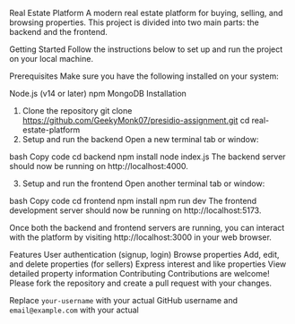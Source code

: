 Real Estate Platform
A modern real estate platform for buying, selling, and browsing properties. This project is divided into two main parts: the backend and the frontend.

Getting Started
Follow the instructions below to set up and run the project on your local machine.

Prerequisites
Make sure you have the following installed on your system:

Node.js (v14 or later)
npm
MongoDB
Installation
1. Clone the repository
git clone https://github.com/GeekyMonk07/presidio-assignment.git
cd real-estate-platform
2. Setup and run the backend
Open a new terminal tab or window:

bash
Copy code
cd backend
npm install
node index.js
The backend server should now be running on http://localhost:4000.

3. Setup and run the frontend
Open another terminal tab or window:

bash
Copy code
cd frontend
npm install
npm run dev
The frontend development server should now be running on http://localhost:5173.

Once both the backend and frontend servers are running, you can interact with the platform by visiting http://localhost:3000 in your web browser.

Features
User authentication (signup, login)
Browse properties
Add, edit, and delete properties (for sellers)
Express interest and like properties
View detailed property information
Contributing
Contributions are welcome! Please fork the repository and create a pull request with your changes.

Replace `your-username` with your actual GitHub username and `email@example.com` with your actual

